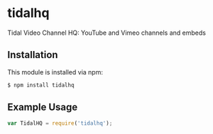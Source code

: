 # tidalhq

Tidal Video Channel HQ: YouTube and Vimeo channels and embeds

## Installation

This module is installed via npm:

``` bash
$ npm install tidalhq
```

## Example Usage

``` js
var TidalHQ = require('tidalhq');
```
